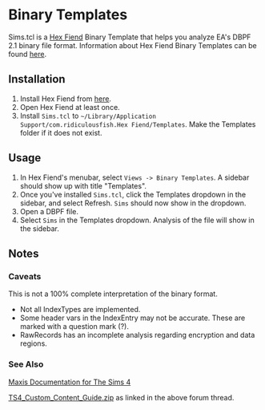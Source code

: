 # Binary Templates
Sims.tcl is a [Hex Fiend](https://github.com/ridiculousfish/HexFiend) Binary Template that helps you analyze EA's DBPF 2.1 binary file format. Information about Hex Fiend Binary Templates can be found [here](https://github.com/ridiculousfish/HexFiend/tree/master/templates).

## Installation
1. Install Hex Fiend from [here](https://github.com/ridiculousfish/HexFiend/releases).
1. Open Hex Fiend at least once.
1. Install ```Sims.tcl``` to ```~/Library/Application Support/com.ridiculousfish.Hex Fiend/Templates```. Make the Templates folder if it does not exist.

## Usage
1. In Hex Fiend's menubar, select ```Views -> Binary Templates```. A sidebar should show up with title "Templates".
1. Once you've installed ```Sims.tcl```, click the Templates dropdown in the sidebar, and select Refresh. ```Sims``` should now show in the dropdown.
1. Open a DBPF file.
1. Select ```Sims``` in the Templates dropdown. Analysis of the file will show in the sidebar.

## Notes
### Caveats
This is not a 100% complete interpretation of the binary format. 
- Not all IndexTypes are implemented.
- Some header vars in the IndexEntry may not be accurate. These are marked with a question mark (?).
- RawRecords has an incomplete analysis regarding encryption and data regions.

### See Also
[Maxis Documentation for The Sims 4](https://forums.thesims.com/en_US/discussion/779844)

[TS4_Custom_Content_Guide.zip](http://cdn-assets-ts4.pulse.ea.com/Guide/TS4_Custom_Content_Guide.zip) as linked in the above forum thread.
